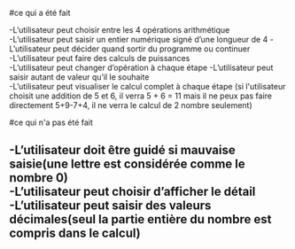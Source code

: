 #ce qui a été fait

-L’utilisateur peut choisir entre les 4 opérations arithmétique   
-L’utilisateur peut saisir un entier numérique signé d’une longueur de 4
-L’utilisateur peut décider quand sortir du programme ou continuer  
-L’utilisateur peut faire des calculs de puissances  
-L’utilisateur peut changer d’opération à chaque étape
-L’utilisateur peut saisir autant de valeur qu’il le souhaite  
-L’utilisateur peut visualiser le calcul complet à chaque étape (si l'utilisateur choisit une addition de 5 et 6, il verra 5 + 6 = 11 mais il ne peux pas faire directement 5+9-7+4, il ne verra le calcul de 2 nombre seulement)

#ce qui n'a pas été fait

-L’utilisateur doit être guidé si mauvaise saisie(une lettre est considérée comme le nombre 0)  
-L’utilisateur peut choisir d’afficher le détail  
-L’utilisateur peut saisir des valeurs décimales(seul la partie entière du nombre est compris dans le calcul)  
-
